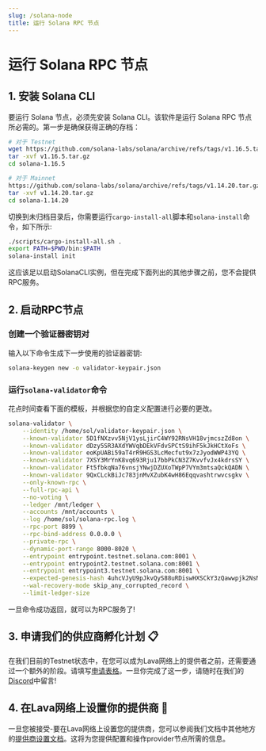 ```yaml
---
slug: /solana-node
title: 运行 Solana RPC 节点
---
```


# 运行 Solana RPC 节点

## 1. 安装 Solana CLI

要运行 Solana 节点，必须先安装 Solana CLI。该软件是运行 Solana RPC 节点所必需的。第一步是确保获得正确的存档：

```bash 
# 对于 Testnet 
wget https://github.com/solana-labs/solana/archive/refs/tags/v1.16.5.tar.gz
tar -xvf v1.16.5.tar.gz
cd solana-1.16.5

# 对于 Mainnet
https://github.com/solana-labs/solana/archive/refs/tags/v1.14.20.tar.gz
tar -xvf v1.14.20.tar.gz
cd solana-1.14.20
```

切换到未归档目录后，你需要运行`cargo-install-all`脚本和`solana-install`命令，如下所示:

```bash
./scripts/cargo-install-all.sh .
export PATH=$PWD/bin:$PATH
solana-install init
```
这应该足以启动SolanaCLI实例，但在完成下面列出的其他步骤之前，您不会提供RPC服务。

## 2. 启动RPC节点

### 创建一个验证器密钥对

输入以下命令生成下一步使用的验证器密钥:

```bash
solana-keygen new -o validator-keypair.json
```

### 运行`solana-validator`命令

花点时间查看下面的模板，并根据您的自定义配置进行必要的更改。

```bash
solana-validator \
    --identity /home/sol/validator-keypair.json \
    --known-validator 5D1fNXzvv5NjV1ysLjirC4WY92RNsVH18vjmcszZd8on \
    --known-validator dDzy5SR3AXdYWVqbDEkVFdvSPCtS9ihF5kJkHCtXoFs \
    --known-validator eoKpUABi59aT4rR9HGS3LcMecfut9x7zJyodWWP43YQ \
    --known-validator 7XSY3MrYnK8vq693Rju17bbPkCN3Z7KvvfvJx4kdrsSY \
    --known-validator Ft5fbkqNa76vnsjYNwjDZUXoTWpP7VYm3mtsaQckQADN \
    --known-validator 9QxCLckBiJc783jnMvXZubK4wH86Eqqvashtrwvcsgkv \
    --only-known-rpc \
    --full-rpc-api \
    --no-voting \
    --ledger /mnt/ledger \
    --accounts /mnt/accounts \
    --log /home/sol/solana-rpc.log \
    --rpc-port 8899 \
    --rpc-bind-address 0.0.0.0 \
    --private-rpc \
    --dynamic-port-range 8000-8020 \
    --entrypoint entrypoint.testnet.solana.com:8001 \
    --entrypoint entrypoint2.testnet.solana.com:8001 \
    --entrypoint entrypoint3.testnet.solana.com:8001 \
    --expected-genesis-hash 4uhcVJyU9pJkvQyS88uRDiswHXSCkY3zQawwpjk2NsNY \
    --wal-recovery-mode skip_any_corrupted_record \
    --limit-ledger-size
```

一旦命令成功返回，就可以为RPC服务了!

## 3. 申请我们的供应商孵化计划 📋

在我们目前的Testnet状态中，在您可以成为Lava网络上的提供者之前，还需要通过一个额外的阶段。请填写[申请表格](https://lavanet.typeform.com/to/ORi3A13v?utm_source=becoming-a-lava-provider-for-solana&utm_medium=docs&utm_campaign=solana-pre-grant)。一旦你完成了这一步，请随时在我们的[Discord](https://discord.gg/UxujNZbW)中留言!

## 4. 在Lava网络上设置你的提供商 🌋

一旦您被接受-要在Lava网络上设置您的提供商，您可以参阅我们文档中其他地方的[提供商设置文档](https://docs.lavanet.xyz/provider-setup?utm_source=running-a-solana-rpc-node&utm_medium=docs&utm_campaign=solana-pre-grant)。这将为您提供配置和操作provider节点所需的信息。
